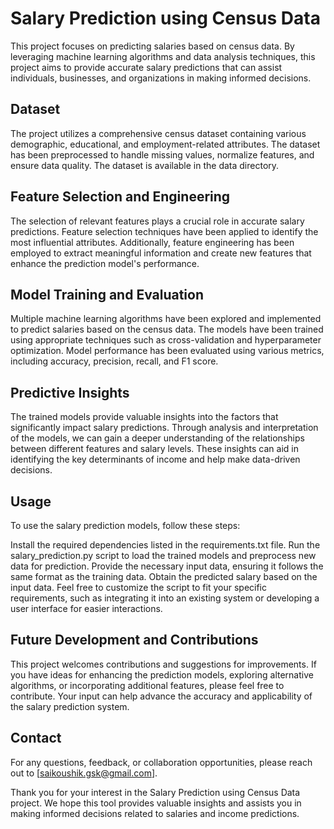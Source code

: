 # Salary Prediction using Census Data
This project focuses on predicting salaries based on census data. By leveraging machine learning algorithms and data analysis techniques, this project aims to provide accurate salary predictions that can assist individuals, businesses, and organizations in making informed decisions.

## Dataset
The project utilizes a comprehensive census dataset containing various demographic, educational, and employment-related attributes. The dataset has been preprocessed to handle missing values, normalize features, and ensure data quality. The dataset is available in the data directory.

## Feature Selection and Engineering
The selection of relevant features plays a crucial role in accurate salary predictions. Feature selection techniques have been applied to identify the most influential attributes. Additionally, feature engineering has been employed to extract meaningful information and create new features that enhance the prediction model's performance.

## Model Training and Evaluation
Multiple machine learning algorithms have been explored and implemented to predict salaries based on the census data. The models have been trained using appropriate techniques such as cross-validation and hyperparameter optimization. Model performance has been evaluated using various metrics, including accuracy, precision, recall, and F1 score.

## Predictive Insights
The trained models provide valuable insights into the factors that significantly impact salary predictions. Through analysis and interpretation of the models, we can gain a deeper understanding of the relationships between different features and salary levels. These insights can aid in identifying the key determinants of income and help make data-driven decisions.

## Usage
To use the salary prediction models, follow these steps:

Install the required dependencies listed in the requirements.txt file.
Run the salary_prediction.py script to load the trained models and preprocess new data for prediction.
Provide the necessary input data, ensuring it follows the same format as the training data.
Obtain the predicted salary based on the input data.
Feel free to customize the script to fit your specific requirements, such as integrating it into an existing system or developing a user interface for easier interactions.

## Future Development and Contributions
This project welcomes contributions and suggestions for improvements. If you have ideas for enhancing the prediction models, exploring alternative algorithms, or incorporating additional features, please feel free to contribute. Your input can help advance the accuracy and applicability of the salary prediction system.

## Contact
For any questions, feedback, or collaboration opportunities, please reach out to [saikoushik.gsk@gmail.com].

Thank you for your interest in the Salary Prediction using Census Data project. We hope this tool provides valuable insights and assists you in making informed decisions related to salaries and income predictions.
